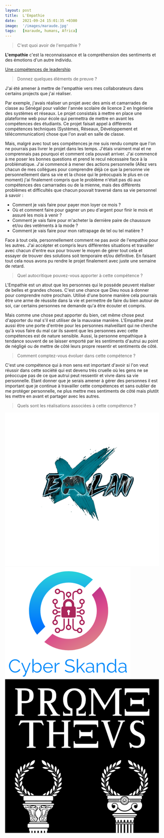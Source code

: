 ```yaml
---
layout: post
title:  L'Empathie
date:   2021-09-24 15:01:35 +0300
image:  '/images/maraude.jpg'
tags:   [maraude, humans, Africa]
---
```


> C'est quoi avoir de l'empathie ? 

**L'empathie** c'est la reconnaissance et la compréhension des sentiments et des émotions d'un autre individu.

[Une compétences de leadership](https://www.forbes.fr/management/lempathie-est-la-competence-de-leadership-la-plus-importante-selon-les-recherches/?amp)

> Donnez quelques éléments de preuve ?

J'ai été amener à mettre de l'empathie vers mes collaborateurs dans certains projects que j'ai réaliser. 

Par exemple, j'avais réaliser un projet avec des amis et camarrades de classe au Sénégal pour valider l'année scolaire de licence 2 en Ingénierie des systèmes et réseaux. Le projet consistais à mettre en place une plateforme web pour école qui permettra de mettre en avant les compétences des étudiants. Ce projet faisait appel à différents compétences techniques (Systèmes, Réseaux, Développement et télécommunication) chose que l'on avait en salle de classe. 

Mais, malgré avec tout ses compétences je me suis rendu compte que l'on ne pourrais pas livrer le projet dans les temps. J'étais vraiment mal et ne comprennais pas pourquoi et comment cela pouvait arriver. J'ai commencé à me poser les bonnes questions et prend le recul nécessaire face à la problématique. J'ai commencé à mener des actions personnelle (Allez vers chacun de mes collègues pour comprendre déjà ce que la personne vie personnellement dans sa vie et la chose qui le préocupais le plus en ce moment) j'ai finalement compris que le problème n'était pas dû aux compétences des camarrades ou de la mienne, mais des différents problèmes et difficultés que chacun pouvait traversé dans sa vie personnel à savoir :


- Comment je vais faire pour payer mon loyer ce mois ?
- Où et comment faire pour gagner un peu d'argent pour finir le mois et assuré les mois à venir ?
- Comment je vais faire pour m'acheter la dernière paire de chaussure et/ou des vetêments à la mode ?
- Comment je vais faire pour mon rattrapage de tel ou tel matière ? 

Face à tout cela, personnellement comment ne pas avoir de l'empathie pour les autres. J'ai accépter et compris leurs différentes situations et travailler avec chacun d'entre eux pour trouver le moyen de gérer tout cela et essayer de trouver des solutions soit temporaire et/ou définitive. En faisant tout cela nous avons pu rendre le projet finalement avec juste une semaine de retard.

> Quel autocritique pouvez-vous apporter à cette compétence ? 

L'Empathie est un atout que les personnes qui le posséde peuvent réaliser de belles et grandes choses. C'est une chance que Dieu nous à donner pour comprendre notre prochain. Utilisé d'une bonne manière cela pourrais être une arme de réussite dans la vie et permettre de faire du bien autour de soi, car certains personnes ne demande qu'a être écouter et compris.

Mais comme une chose peut apporter du bien, cet même chose peut d'apporter du mal s'il est utiliser de la mauvaise manière. L'Empathie peut aussi être une porte d'entrée pour les personnes malveillant qui ne cherche qu'à vous faire du mal car ils savent que les personnes avec cette compétences est de nature sensible. Aussi, la personne empathique à tendance souvent de se laisser emporté par les sentiments d'autrui au point de négligé ou de mettre de côté leurs propre resentir et sentiments de côté.

> Comment comptez-vous évoluer dans cette compétence ? 

C'est une compétence qui à mon sens est important d'avoir si l'on veut réussir dans cette société qui est devenu très cruelle où les gens ne se préoccupe pas de ce que autrui peut ressentir et vivre dans sa vie personnelle. Etant donner que je serais amener à gérer des personnes il est important que je continue à travailler cette compétences et sans oublier de me protéger personnelle, ne plus mettre mes sentiments de côté mais plutôt les mettre en avant et partager avec les autres. 

> Quels sont les réalisations associées à cette compétence ?

<div class="gallery-box">
  <div class="gallery">
    <a href="https://eugenemazamda-cloud.com/projects/samavisa" target="_blank"><img src="/images/elan.png" alt="Project"></a>
    <a href="https://eugenemazamda-cloud.com/projects/cyber-skanda" target="_blank"><img src="/images/cyberskanda.png" alt="Project"></a>
    <a href="https://eugenemazamda-cloud.com/projects/prometheus" target="_blank"><img src="/images/prometheus.png" alt="Project"></a>
  </div>
</div>